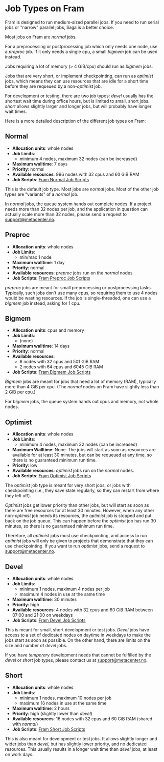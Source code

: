 # Job Types on Fram

Fram is designed to run medium-sized parallel jobs.  If you need to
run serial jobs or "narrow" parallel jobs, Saga is a better choice.

Most jobs on Fram are *normal* jobs.

For a preprocessing or postprocessing job which only needs one node,
use a *preproc* job.  If it only needs a single cpu, a small *bigmem*
job can be used instead.

Jobs requiring a lot of memory (> 4 GiB/cpu) should run as *bigmem*
jobs.

Jobs that are very short, or implement checkpointing, can run as
*optimist* jobs, which means they can use resources that are idle for
a short time before they are requeued by a non-*optimist* job.

For development or testing, there are two job types: *devel* usually
has the shortest wait time during office hours, but is limited to
small, short jobs.  *short* allows slightly larger and longer jobs,
but will probably have longer wait times.

Here is a more detailed description of the different job types on
Fram:

## Normal

- __Allocation units__: whole nodes
- __Job Limits__:
    - minimum 4 nodes, maximum 32 nodes (can be increased)
- __Maximum walltime__: 7 days
- __Priority__: normal
- __Available resources__: 996 nodes with 32 cpus and 60 GiB RAM
- __Job Scripts__: [Fram Normal Job Scripts](fram_job_scripts.md#normal)

This is the default job type.  Most jobs are *normal* jobs.  Most of
the other job types are "variants" of a *normal* job.

In _normal_ jobs, the queue system hands out complete nodes.  If a
project needs more than 32 nodes per job, and the application in
question can actually scale more than 32 nodes, please send a request
to <support@metacenter.no>.


## Preproc

- __Allocation units__: whole nodes
- __Job Limits__:
    - min/max 1 node
- __Maximum walltime__: 1 day
- __Priority__: normal 
- __Available resources__: *preproc* jobs run on the *normal* nodes
- __Job Scripts__: [Fram Preproc Job Scripts](fram_job_scripts.md#preproc)

*preproc* jobs are meant for small preprocessing or postprocessing
tasks.  Typically, such jobs don't use many cpus, so requiring them to
use 4 nodes would be wasting resources.  If the job is
single-threaded, one can use a *bigmem* job instead, asking for 1 cpu.

## Bigmem

- __Allocation units__: cpus and memory
- __Job Limits__:
    - (none)
- __Maximum walltime__: 14 days
- __Priority__: normal
- __Available resources__:
    - 8 nodes with 32 cpus and 501 GiB RAM
    - 2 nodes with 64 cpus and 6045 GiB RAM
- __Job Scripts__: [Fram Bigmem Job Scripts](fram_job_scripts.md#bigmem)

*Bigmem* jobs are meant for jobs that need a lot of memory (RAM),
typically more than 4 GiB per cpu.  (The _normal_ nodes on Fram have
slightly less than 2 GiB per cpu.)

For _bigmem_ jobs, the queue system hands out cpus and memory, not
whole nodes.

## Optimist

- __Allocation units__: whole nodes
- __Job Limits__:
    - minimum 4 nodes, maximum 32 nodes (can be increased)
- __Maximum Walltime__: None.  The jobs will start as soon as
  resources are available for at least 30 minutes, but can be
  requeued at any time, so there is no guaranteed minimum run time.
- __Priority__: low
- __Available resources__: *optimist* jobs run on the *normal* nodes.
- __Job Scripts__: [Fram Optimist Job Scripts](fram_job_scripts.md#optimist)

The _optimist_ job type is meant for very short jobs, or jobs with
checkpointing (i.e., they save state regularly, so they can restart
from where they left off).

_Optimist_ jobs get lower priority than other jobs, but will start as
soon as there are free resources for at least 30 minutes.  However,
when any other non-_optimist_ job needs its resources, the _optimist_
job is stopped and put back on the job queue.  This can happen before
the _optimist_ job has run 30 minutes, so there is no guaranteed
minimum run time.

Therefore, all _optimist_ jobs must use checkpointing, and access to
run _optimist_ jobs will only be given to projects that demonstrate
that they can use checkpointing.  If you want to run _optimist_ jobs,
send a request to <support@metacenter.no>.

## Devel

- __Allocation units__: whole nodes
- __Job Limits__:
    - minimum 1 nodes, maximum 4 nodes per job
    - maximum 4 nodes in use at the same time
- __Maximum walltime__: 30 minutes
- __Priority__: high
- __Available resources__: 4 nodes with 32 cpus and 60 GiB RAM between
  07:00 and 21:00 on weekdays
- __Job Scripts__: [Fram Devel Job Scripts](fram_job_scripts.md#devel)

This is meant for small, short development or test jobs.  *Devel* jobs
have access to a set of dedicated nodes on daytime in weekdays to
make the jobs start as soon as possible.  On the other hand, there are
limits on the size and number of _devel_ jobs.

If you have _temporary_ development needs that cannot be fulfilled by
the _devel_ or _short_ job types, please contact us at
<support@metacenter.no>.

## Short

- __Allocation units__: whole nodes
- __Job Limits__:
    - minimum 1 nodes, maximum 10 nodes per job
    - maximum 16 nodes in use at the same time
- __Maximum walltime__: 2 hours
- __Priority__: high (slightly lower than *devel*)
- __Available resources__: 16 nodes with 32 cpus and 60 GiB RAM
  (shared with *normal*)
- __Job Scripts__: [Fram Short Job Scripts](fram_job_scripts.md#short)

This is also meant for development or test jobs.  It allows slightly
longer and wider jobs than *devel*, but has slightly lower priority,
and no dedicated resources.  This usually results in a longer wait
time than *devel* jobs, at least on work days.
